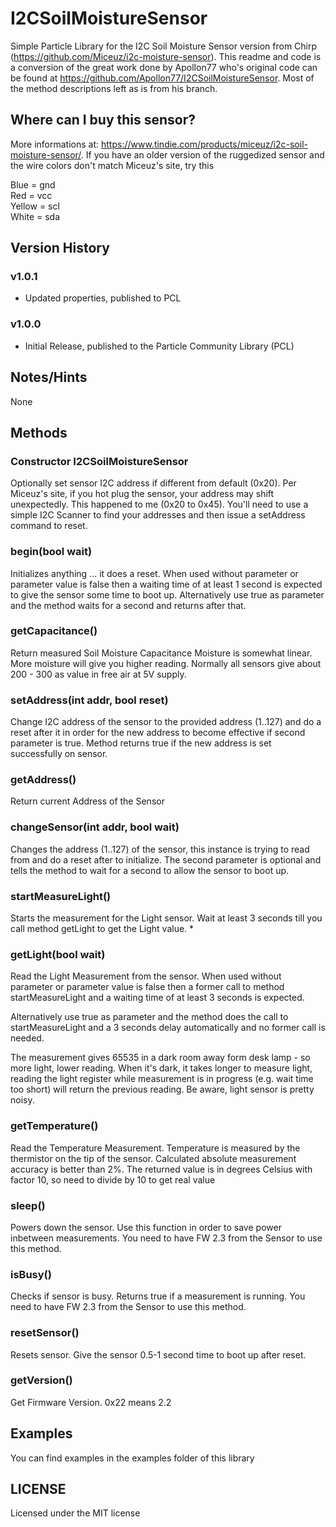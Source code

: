 # I2CSoilMoistureSensor

Simple Particle Library for the I2C Soil Moisture Sensor version from Chirp
(https://github.com/Miceuz/i2c-moisture-sensor).  This readme and code is a conversion of the great work done by
Apollon77 who's original code can be found at https://github.com/Apollon77/I2CSoilMoistureSensor.  Most of the method descriptions left as is from his branch.

## Where can I buy this sensor?

More informations at: https://www.tindie.com/products/miceuz/i2c-soil-moisture-sensor/.
If you have an older version of the ruggedized sensor and the wire colors don't match Miceuz's site, try this

Blue = gnd  
Red = vcc   
Yellow = scl  
White = sda  

## Version History

### v1.0.1
- Updated properties, published to PCL

### v1.0.0
- Initial Release, published to the Particle Community Library (PCL)

## Notes/Hints
None

## Methods

### Constructor I2CSoilMoistureSensor
Optionally set sensor I2C address if different from default (0x20).  Per Miceuz's site, if you hot plug the sensor, your address may shift unexpectedly.  This happened to me (0x20 to 0x45).  You'll need to use a simple I2C Scanner to find your addresses and then issue a setAddress command to reset.


### begin(bool wait)
Initializes anything ... it does a reset.
When used without parameter or parameter value is false then a
waiting time of at least 1 second is expected to give the sensor
some time to boot up.
Alternatively use true as parameter and the method waits for a
second and returns after that.

### getCapacitance()
Return measured Soil Moisture Capacitance Moisture is somewhat linear. More moisture will
give you higher reading. Normally all sensors give about 200 - 300 as value in free air at
5V supply.

### setAddress(int addr, bool reset)
Change I2C address of the sensor to the provided address (1..127) and do a reset after it
in order for the new address to become effective if second parameter is true. Method
returns true if the new address is set successfully on sensor.

### getAddress()
Return current Address of the Sensor

### changeSensor(int addr, bool wait)
Changes the address (1..127) of the sensor, this instance is trying to read from
and do a reset after to initialize.
The second parameter is optional and tells the method to wait for a second to allow
the sensor to boot up.

### startMeasureLight()
Starts the measurement for the Light sensor. Wait at least 3 seconds till you call method
getLight to get the Light value.                *

### getLight(bool wait)
Read the Light Measurement from the sensor. When used without parameter or parameter value
is false then a former call to method startMeasureLight and a waiting time of at least 3
seconds is expected.

Alternatively use true as parameter and the method does the call to startMeasureLight and
a 3 seconds delay automatically and no former call is needed.

The measurement gives 65535 in a dark room away form desk lamp - so more light, lower
reading. When it's dark, it takes longer to measure light, reading the light register
while measurement is in progress (e.g. wait time too short) will return the previous
reading. Be aware, light sensor is pretty noisy.

### getTemperature()
Read the Temperature Measurement. Temperature is measured by the thermistor on the tip of
the sensor. Calculated absolute measurement accuracy is better than 2%. The returned value
is in degrees Celsius with factor 10, so need to divide by 10 to get real value

### sleep()
Powers down the sensor. Use this function in order to save power inbetween measurements.
You need to have FW 2.3 from the Sensor to use this method.

### isBusy()
Checks if sensor is busy. Returns true if a measurement is running.
You need to have FW 2.3 from the Sensor to use this method.

### resetSensor()
Resets sensor. Give the sensor 0.5-1 second time to boot up after reset.

### getVersion()
Get Firmware Version. 0x22 means 2.2

## Examples
You can find examples in the examples folder of this library

## LICENSE
Licensed under the MIT license
